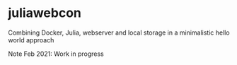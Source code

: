 # juliawebcon
Combining Docker, Julia, webserver and local storage in a minimalistic hello world approach

Note Feb 2021: Work in progress

